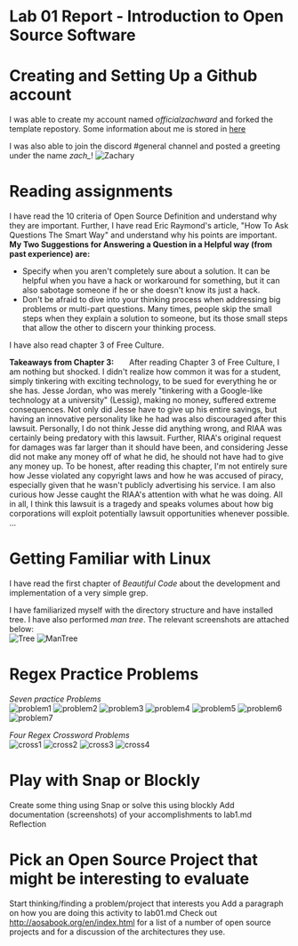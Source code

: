 # Lab 01 Report - Introduction to Open Source Software

# Creating and Setting Up a Github account
I was able to create my account named *officialzachward* and forked the template
repostory. Some information about me is stored in [here](../../index.md)

I was also able to join the discord #general channel and posted a greeting
under the name *zach_*!
![Zachary](/labs/lab-01/images/discordchat.png)

# Reading assignments

I have read the 10 criteria of Open Source Definition and understand why they are important. Further, I have
read Eric Raymond's article, "How To Ask Questions The Smart Way" and understand why his points
are important.
**My Two Suggestions for Answering a Question in a Helpful way (from past experience) are:**
* Specify when you aren't completely sure about a solution. It can be helpful when you have a hack or workaround for something, but it can
also sabotage someone if he or she doesn't know its just a hack.
* Don't be afraid to dive into your thinking process when addressing big problems or multi-part questions. Many times, people skip the small steps
when they explain a solution to someone, but its those small steps that allow the other to discern your thinking process.  

I have also read chapter 3 of Free Culture.

**Takeaways from Chapter 3:**
&nbsp;&nbsp;&nbsp;&nbsp;&nbsp;&nbsp;After reading Chapter 3 of Free Culture, I am nothing but shocked.
I didn't realize how common it was for a student, simply tinkering
with exciting technology, to be sued for everything he or she has.
Jesse Jordan, who was merely "tinkering with a Google-like technology at a university" (Lessig), making no money, suffered extreme consequences. Not only did Jesse have to give up his entire savings, but having an innovative personality like he had was also discouraged after this lawsuit. Personally, I do not think Jesse did anything wrong, and RIAA was certainly being predatory with this lawsuit. Further, RIAA's original request for damages was far larger than it should have been, and considering Jesse did not make any money off of what he did, he should not have had to give any money up. To be honest, after reading this chapter, I'm not entirely sure how Jesse violated any copyright laws and how he was accused of piracy, especially given that he wasn't publicly advertising his service. I am also curious how Jesse caught the RIAA's attention with what he was doing. All in all, I think this lawsuit is a tragedy and speaks volumes about how big corporations will exploit potentially lawsuit opportunities whenever possible.
...

# Getting Familiar with Linux
I have read the first chapter of *Beautiful Code* about the development and implementation of
a very simple grep.

I have familiarized myself with the directory structure and 
have installed tree. I have also performed *man tree*.
The relevant screenshots are attached below:  
![Tree](/labs/lab-01/images/installtree.png)
![ManTree](/labs/lab-01/images/mantree.png)
# Regex Practice Problems

*Seven practice Problems*  
![problem1](/labs/lab-01/images/problem1.png)
![problem2](/labs/lab-01/images/problem2.png)
![problem3](/labs/lab-01/images/problem3.png)
![problem4](/labs/lab-01/images/problem4.png)
![problem5](/labs/lab-01/images/problem5.png)
![problem6](/labs/lab-01/images/problem6.png)
![problem7](/labs/lab-01/images/problem7.png)

*Four Regex Crossword Problems*  
![cross1](/labs/lab-01/images/crossword1.png)
![cross2](/labs/lab-01/images/crossword2.png)
![cross3](/labs/lab-01/images/crossword3.png)
![cross4](/labs/lab-01/images/crossword4.png)

# Play with Snap or Blockly

Create some thing using Snap or solve this using blockly
Add documentation (screenshots) of your accomplishments to lab1.md
Reflection

# Pick an Open Source Project that might be interesting to evaluate
Start thinking/finding a problem/project that interests you
Add a paragraph on how you are doing this activity to lab01.md
Check out http://aosabook.org/en/index.html for a list of a number of open source projects and for a discussion of the architectures they use.
